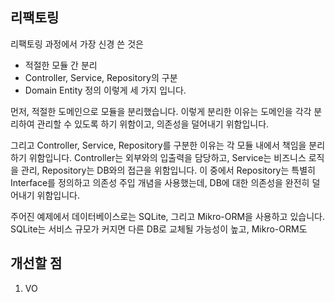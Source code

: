 ## 리팩토링

리팩토링 과정에서 가장 신경 쓴 것은 
- 적절한 모듈 간 분리
- Controller, Service, Repository의 구분
- Domain Entity 정의
이렇게 세 가지 입니다.

먼저, 적절한 도메인으로 모듈을 분리했습니다. 이렇게 분리한 이유는 도메인을 각각 분리하여 관리할 수 있도록 하기 위함이고, 의존성을 덜어내기 위함입니다.

그리고 Controller, Service, Repository를 구분한 이유는 각 모듈 내에서 책임을 분리하기 위함입니다. Controller는 외부와의 입출력을 담당하고, Service는 비즈니스 로직을 관리, Repository는 DB와의 접근을 위함입니다.
이 중에서 Repository는 특별히 Interface를 정의하고 의존성 주입 개념을 사용했는데, DB에 대한 의존성을 완전히 덜어내기 위함입니다.

주어진 예제에서 데이터베이스로는 SQLite, 그리고 Mikro-ORM을 사용하고 있습니다. SQLite는 서비스 규모가 커지면 다른 DB로 교체될 가능성이 높고, Mikro-ORM도 

## 개선할 점

1. VO
